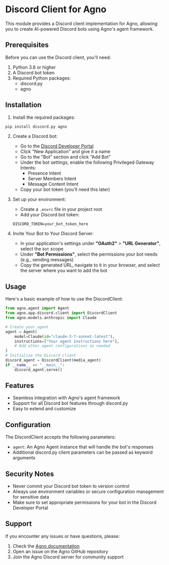 # Discord Client for Agno

This module provides a Discord client implementation for Agno, allowing you to create AI-powered Discord bots using Agno's agent framework.

## Prerequisites

Before you can use the Discord client, you'll need:

1. Python 3.8 or higher
2. A Discord bot token
3. Required Python packages:
   - discord.py
   - agno

## Installation

1. Install the required packages:
```bash
pip install discord.py agno
```

2. Create a Discord bot:
   - Go to the [Discord Developer Portal](https://discord.com/developers/applications)
   - Click "New Application" and give it a name
   - Go to the "Bot" section and click "Add Bot"
   - Under the bot settings, enable the following Privileged Gateway Intents:
     - Presence Intent
     - Server Members Intent
     - Message Content Intent
   - Copy your bot token (you'll need this later)

3. Set up your environment:
   - Create a `.envrc` file in your project root
   - Add your Discord bot token:
   ```
   DISCORD_TOKEN=your_bot_token_here
   ```

4. Invite Your Bot to Your Discord Server:
   - In your application's settings under **"OAuth2"** > **"URL Generator"**, select the `bot` scope
   - Under **"Bot Permissions"**, select the permissions your bot needs (e.g., sending messages)
   - Copy the generated URL, navigate to it in your browser, and select the server where you want to add the bot

## Usage

Here's a basic example of how to use the DiscordClient:

```python
from agno.agent import Agent
from agno.app.discord.client import DiscordClient
from agno.models.anthropic import Claude

# Create your agent
agent = Agent(
    model=Claude(id="claude-3-7-sonnet-latest"),
    instructions=["Your agent instructions here"],
    # Add other agent configurations as needed
)
# Initialize the Discord client
discord_agent = DiscordClient(media_agent)
if __name__ == "__main__":
    discord_agent.serve()
```

## Features

- Seamless integration with Agno's agent framework
- Support for all Discord bot features through discord.py
- Easy to extend and customize

## Configuration

The DiscordClient accepts the following parameters:

- `agent`: An Agno Agent instance that will handle the bot's responses
- Additional discord.py client parameters can be passed as keyword arguments

## Security Notes

- Never commit your Discord bot token to version control
- Always use environment variables or secure configuration management for sensitive data
- Make sure to set appropriate permissions for your bot in the Discord Developer Portal

## Support

If you encounter any issues or have questions, please:
1. Check the [Agno documentation](https://docs.agno.com)
2. Open an issue on the Agno GitHub repository
3. Join the Agno Discord server for community support
